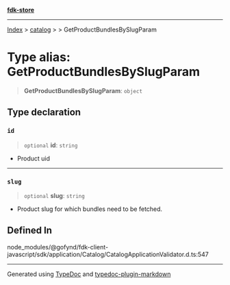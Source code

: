 [**fdk-store**](../../../README.md)
***

[Index](../../../API.md) > [catalog](../../README.md) > [<internal>](../README.md) > GetProductBundlesBySlugParam

# Type alias: GetProductBundlesBySlugParam

> **GetProductBundlesBySlugParam**: `object`

## Type declaration

### `id`

> `optional` **id**: `string`

- Product uid

***

### `slug`

> `optional` **slug**: `string`

- Product slug for which bundles need to be fetched.

## Defined In

node\_modules/@gofynd/fdk-client-javascript/sdk/application/Catalog/CatalogApplicationValidator.d.ts:547

***
Generated using [TypeDoc](https://typedoc.org/) and [typedoc-plugin-markdown](https://www.npmjs.com/package/typedoc-plugin-markdown)
